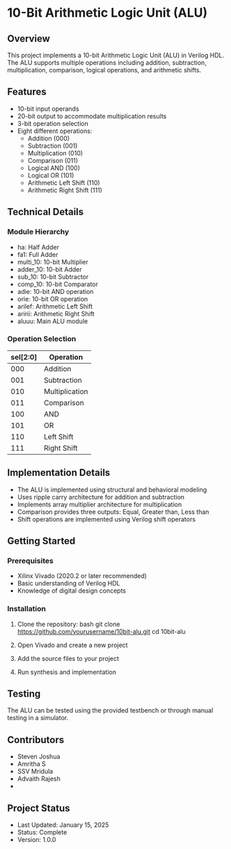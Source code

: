 # 10-Bit Arithmetic Logic Unit (ALU)

## Overview
This project implements a 10-bit Arithmetic Logic Unit (ALU) in Verilog HDL. The ALU supports multiple operations including addition, subtraction, multiplication, comparison, logical operations, and arithmetic shifts.

## Features
- 10-bit input operands
- 20-bit output to accommodate multiplication results
- 3-bit operation selection
- Eight different operations:
  - Addition (000)
  - Subtraction (001)
  - Multiplication (010)
  - Comparison (011)
  - Logical AND (100)
  - Logical OR (101)
  - Arithmetic Left Shift (110)
  - Arithmetic Right Shift (111)

## Technical Details

### Module Hierarchy
- ha: Half Adder
- fa1: Full Adder
- multi_10: 10-bit Multiplier
- adder_10: 10-bit Adder
- sub_10: 10-bit Subtractor
- comp_10: 10-bit Comparator
- adie: 10-bit AND operation
- orie: 10-bit OR operation
- arilef: Arithmetic Left Shift
- aririi: Arithmetic Right Shift
- aluuu: Main ALU module

### Operation Selection
| sel[2:0] | Operation |
|----------|-----------|
| 000 | Addition |
| 001 | Subtraction |
| 010 | Multiplication |
| 011 | Comparison |
| 100 | AND |
| 101 | OR |
| 110 | Left Shift |
| 111 | Right Shift |

## Implementation Details
- The ALU is implemented using structural and behavioral modeling
- Uses ripple carry architecture for addition and subtraction
- Implements array multiplier architecture for multiplication
- Comparison provides three outputs: Equal, Greater than, Less than
- Shift operations are implemented using Verilog shift operators

## Getting Started

### Prerequisites
- Xilinx Vivado (2020.2 or later recommended)
- Basic understanding of Verilog HDL
- Knowledge of digital design concepts

### Installation
1. Clone the repository:
bash
git clone https://github.com/yourusername/10bit-alu.git
cd 10bit-alu


2. Open Vivado and create a new project
3. Add the source files to your project
4. Run synthesis and implementation

## Testing
The ALU can be tested using the provided testbench or through manual testing in a simulator.

## Contributors
- Steven Joshua
- Amritha S
- SSV Mridula
- Advaith Rajesh
- 
## Project Status
- Last Updated: January 15, 2025
- Status: Complete
- Version: 1.0.0

